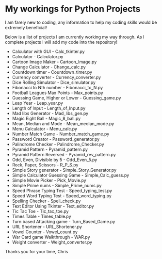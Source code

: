 # My workings for Python Projects

I am farely new to coding, any information to help my coding skills would be extremely beneficial!

Below is a list of projects I am currently working my way through. As I complete projects I will add my code into the repository!

  - Calculator with GUI - Calc_tkinter.py
  - Calculator - Calculator.py
  - Cartoon Image Maker - Cartoon_Image.py
  - Change Calculator - Change_calc.py
  - Countdown timer - Countdown_timer.py
  - Currency converter - Currency_converter.py
  - Dice Rolling Simulator - Dice_simulator.py
  - Fibonacci to Nth number - Fibonacci_to_N.py
  - Football Leagues Max Points - Max_points.py
  - Guessing Game, Higher or Lower - Guessing_game.py
  - Leap Year - Leap_year.py
  - Length of Input - Length_of_Input.py
  - Mad libs Generator - Mad_libs_gen.py
  - Magic Eight Ball - Magic_8_ball.py
  - Mean, Median and Mode - Mean_median_mode.py
  - Menu Calculator - Menu_calc.py
  - Number Match Game - Number_match_game.py
  - Password Creator - Password_generator.py
  - Palindrome Checker - Palindrome_Checker.py
  - Pyramid Pattern - Pyramid_pattern.py
  - Pyramid Pattern Reversed - Pyramid_rev_pattern.py
  - Odd, Even, Divisible by 5 - Odd_Even_5.py
  - Rock, Paper, Scissors - R_P_S.py
  - Simple Story generator - Simple_Story_Generator.py
  - Simple Calculator Guessing Game - Simple_Calc_guess.py
  - Simple Movie Picker - Pick_Movie.py
  - Simple Prime nums - Simple_Prime_nums.py
  - Speed Phrase Typing Test - Speed_typing_test.py
  - Speed Word Typing Test - Speed_word_typing.py
  - Spelling Checker - Spell_check.py
  - Text Editor Using Tkinter - Text_editor.py
  - Tic Tac Toe - Tic_tac_toe.py
  - Times Table - Times_table.py
  - Turn based Attacking game - Turn_Based_Game.py
  - URL Shortener - URL_Shortener.py
  - Vowel Counter - Vowel_count.py
  - War Card game Walkthrough - WAR.py
  - Weight converter - Weight_converter.py

Thanks you for your time,
Chris 
